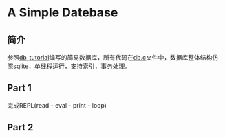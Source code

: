 # A Simple Datebase

## 简介

参照[db_tutorial](https://github.com/cstack/db_tutorial)编写的简易数据库，所有代码在[db.c](./db.c)文件中，数据库整体结构仿照sqlite，单线程运行，支持索引，事务处理。

## Part 1

完成REPL(read - eval - print - loop)

## Part 2


